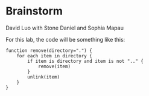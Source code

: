 # Brainstorm
David Luo with Stone Daniel and Sophia Mapau

For this lab, the code will be something like this:
```
function remove(directory=".") {
    for each item in directory {
        if item is directory and item is not ".." {
            remove(item)
        }
        unlink(item)
    }
}
```
